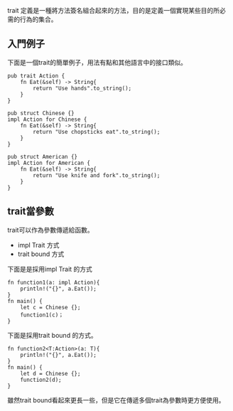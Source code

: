 trait 定義是一種將方法簽名組合起來的方法，目的是定義一個實現某些目的所必需的行為的集合。


## 入門例子
下面是一個trait的簡單例子，用法有點和其他語言中的接口類似。

```shell
pub trait Action {
    fn Eat(&self) -> String{
        return "Use hands".to_string();
    }
}

pub struct Chinese {}
impl Action for Chinese {
    fn Eat(&self) -> String{
        return "Use chopsticks eat".to_string();
    }
}

pub struct American {}
impl Action for American {
    fn Eat(&self) -> String{
        return "Use knife and fork".to_string();
    }
}
```

## trait當參數
trait可以作為參數傳遞給函數。
- impl Trait 方式
- trait bound 方式

下面是是採用impl Trait 的方式
```
fn function1(a: impl Action){
    println!("{}", a.Eat());
}
fn main() {
    let c = Chinese {};
    function1(c)；
}
```

下面是採用trait bound 的方式。
```
fn function2<T:Action>(a: T){
    println!("{}", a.Eat());
}
fn main() {
    let d = Chinese {};
    function2(d);
}
```

雖然trait bound看起來更長一些，但是它在傳遞多個trait為參數時更方便使用。